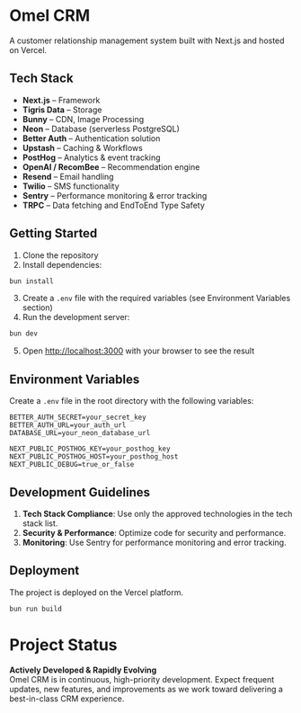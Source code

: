 # Omel CRM

A customer relationship management system built with Next.js and hosted on Vercel.

## Tech Stack

- **Next.js** – Framework
- **Tigris Data** – Storage
- **Bunny** – CDN, Image Processing
- **Neon** – Database (serverless PostgreSQL)
- **Better Auth** – Authentication solution
- **Upstash** – Caching & Workflows
- **PostHog** – Analytics & event tracking
- **OpenAI / RecomBee** – Recommendation engine
- **Resend** – Email handling
- **Twilio** – SMS functionality
- **Sentry** – Performance monitoring & error tracking
- **TRPC** – Data fetching and EndToEnd Type Safety

## Getting Started

1. Clone the repository
2. Install dependencies:

```bash
bun install
```

3. Create a `.env` file with the required variables (see Environment Variables section)
4. Run the development server:

```bash
bun dev
```

5. Open [http://localhost:3000](http://localhost:3000) with your browser to see the result

## Environment Variables

Create a `.env` file in the root directory with the following variables:

```
BETTER_AUTH_SECRET=your_secret_key
BETTER_AUTH_URL=your_auth_url
DATABASE_URL=your_neon_database_url

NEXT_PUBLIC_POSTHOG_KEY=your_posthog_key
NEXT_PUBLIC_POSTHOG_HOST=your_posthog_host
NEXT_PUBLIC_DEBUG=true_or_false
```

## Development Guidelines

1. **Tech Stack Compliance**: Use only the approved technologies in the tech stack list.
2. **Security & Performance**: Optimize code for security and performance.
3. **Monitoring**: Use Sentry for performance monitoring and error tracking.

## Deployment

The project is deployed on the Vercel platform.

```bash
bun run build
```

# Project Status

**Actively Developed & Rapidly Evolving**  
Omel CRM is in continuous, high-priority development. Expect frequent updates, new features, and improvements as we work toward delivering a best-in-class CRM experience.
